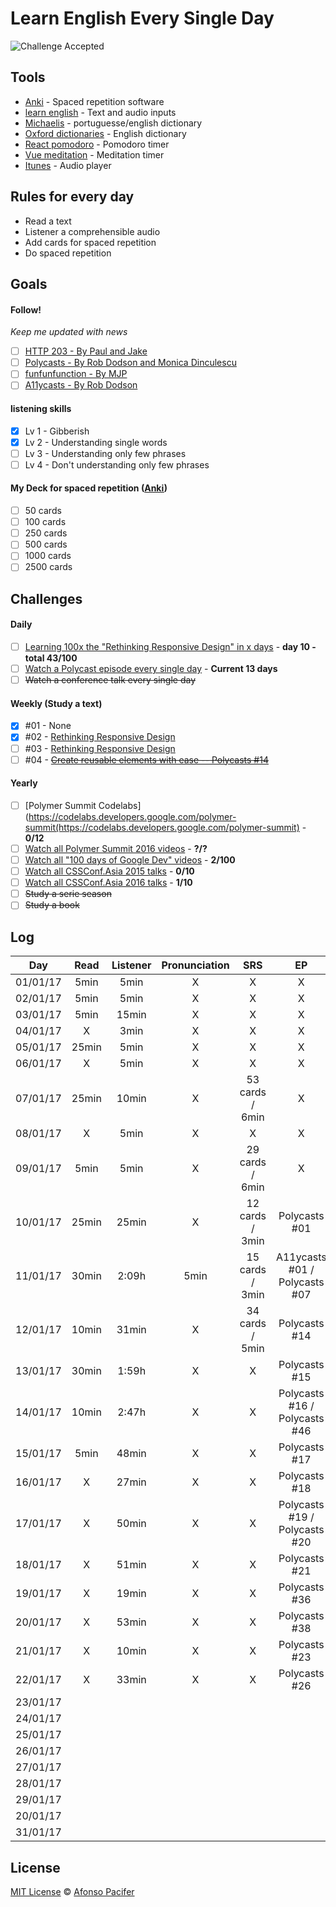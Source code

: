 # Learn English Every Single Day

![Challenge Accepted](https://media.giphy.com/media/AWv3UAFkgz39u/giphy.gif)

## Tools
- [Anki](http://ankisrs.net/) - Spaced repetition software
- [learn english](http://afonsopacifer.github.io/learn-english/) - Text and audio inputs
- [Michaelis](http://michaelis.uol.com.br/) - portuguesse/english dictionary
- [Oxford dictionaries](https://en.oxforddictionaries.com/) - English dictionary
- [React pomodoro](http://afonsopacifer.github.io/react-pomodoro/) - Pomodoro timer
- [Vue meditation](https://afonsopacifer.github.io/vue-meditation/) - Meditation timer
- [Itunes](http://www.apple.com/br/itunes/) - Audio player

## Rules for every day
- Read a text
- Listener a comprehensible audio
- Add cards for spaced repetition
- Do spaced repetition

## Goals

#### Follow!
*Keep me updated with news*
- [ ] [HTTP 203 - By Paul and Jake ](https://www.youtube.com/playlist?list=PLOU2XLYxmsII_38oWcnQzXs9K9HKBMg-e)
- [ ] [Polycasts - By Rob Dodson and Monica Dinculescu](https://www.youtube.com/playlist?list=PLNYkxOF6rcIDdS7HWIC_BYRunV6MHs5xo)
- [ ] [funfunfunction - By MJP](https://www.youtube.com/channel/UCO1cgjhGzsSYb1rsB4bFe4Q)
- [ ] [A11ycasts - By Rob Dodson](https://www.youtube.com/playlist?list=PLNYkxOF6rcICWx0C9LVWWVqvHlYJyqw7g)

#### listening skills
- [x] Lv 1 - Gibberish
- [x] Lv 2 - Understanding single words
- [ ] Lv 3 - Understanding only few phrases
- [ ] Lv 4 - Don't understanding only few phrases

#### My Deck for spaced repetition ([Anki](http://ankisrs.net/))
- [ ] 50 cards
- [ ] 100 cards
- [ ] 250 cards
- [ ] 500 cards
- [ ] 1000 cards
- [ ] 2500 cards

## Challenges

#### Daily
- [ ] [Learning 100x the "Rethinking Responsive Design" in x days](special-challenges/100x-rethinking-responsive-design.md) - **day 10 - total 43/100**
- [ ] [Watch a Polycast episode every single day](special-challenges/polycast.md) - **Current 13 days**
- [ ] <s>Watch a conference talk every single day</s>

#### Weekly (Study a text)
- [x] #01 - None
- [x] #02 - [Rethinking Responsive Design](https://una.im/rethinking-responsive/#💁)
- [ ] #03 - [Rethinking Responsive Design](https://una.im/rethinking-responsive/#💁)
- [ ] #04 - [<s>Create reusable elements with ease -- Polycasts #14</s>](https://www.youtube.com/watch?v=p7Q1mQtFGM8&index=49&list=PLNYkxOF6rcIDdS7HWIC_BYRunV6MHs5xo)

#### Yearly
- [ ] [Polymer Summit Codelabs](https://codelabs.developers.google.com/polymer-summit(https://codelabs.developers.google.com/polymer-summit) - **0/12**
- [ ] [Watch all Polymer Summit 2016 videos](special-challenges/polymer-summit-2016.md) - **?/?**
- [ ] [Watch all "100 days of Google Dev" videos](special-challenges/100-days-of-google-dev.md) - **2/100**
- [ ] [Watch all CSSConf.Asia 2015 talks](special-challenges/cssconf-asia-2015.md) - **0/10**
- [ ] [Watch all CSSConf.Asia 2016 talks](special-challenges/cssconf-asia-2016.md) - **1/10**
- [ ] <s>Study a serie season</s>
- [ ] <s>Study a book</s>

## Log

| Day       | Read    |  Listener  | Pronunciation | SRS  | EP |
|:---------:|:-------:|:----------:|:--------------:|:---:|:---:|
| 01/01/17  | 5min    | 5min       | X | X | X |
| 02/01/17  | 5min    | 5min       | X | X | X |
| 03/01/17  | 5min    | 15min      | X | X | X |
| 04/01/17  | X       | 3min       | X | X | X |
| 05/01/17  | 25min   | 5min       | X | X | X |
| 06/01/17  | X       | 5min       | X | X | X |
| 07/01/17  | 25min   | 10min      | X | 53 cards / 6min | X |
| 08/01/17  | X       | 5min       | X | X | X |
| 09/01/17  | 5min    | 5min       | X | 29 cards / 6min | X |
| 10/01/17  | 25min   | 25min      | X | 12 cards / 3min |Polycasts #01|
| 11/01/17  | 30min   | 2:09h      | 5min | 15 cards / 3min | A11ycasts #01 / Polycasts #07 |
| 12/01/17  | 10min   | 31min      | X | 34 cards / 5min | Polycasts #14 |
| 13/01/17  | 30min   | 1:59h      | X | X | Polycasts #15 |
| 14/01/17  | 10min   | 2:47h      | X | X | Polycasts #16 / Polycasts #46 |
| 15/01/17  | 5min    | 48min      | X | X | Polycasts #17 |
| 16/01/17  | X       | 27min      | X | X | Polycasts #18 |
| 17/01/17  | X       | 50min      | X | X | Polycasts #19 / Polycasts #20 |
| 18/01/17  | X       | 51min      | X | X | Polycasts #21 |
| 19/01/17  | X       | 19min      | X | X | Polycasts #36 |
| 20/01/17  | X       | 53min      | X | X | Polycasts #38 |
| 21/01/17  | X       | 10min      | X | X | Polycasts #23 |
| 22/01/17  | X       | 33min      | X | X | Polycasts #26 |
| 23/01/17  |         |            |   |   |   |
| 24/01/17  |         |            |   |   |   |
| 25/01/17  |         |            |   |   |   |
| 26/01/17  |         |            |   |   |   |
| 27/01/17  |         |            |   |   |   |
| 28/01/17  |         |            |   |   |   |
| 29/01/17  |         |            |   |   |   |
| 20/01/17  |         |            |   |   |   |
| 31/01/17  |         |            |   |   |   |

## License
[MIT License](https://github.com/afonsopacifer/learn-english-every-single-day/blob/master/LICENSE.md) © [Afonso Pacifer](http://afonsopacifer.github.io/)
